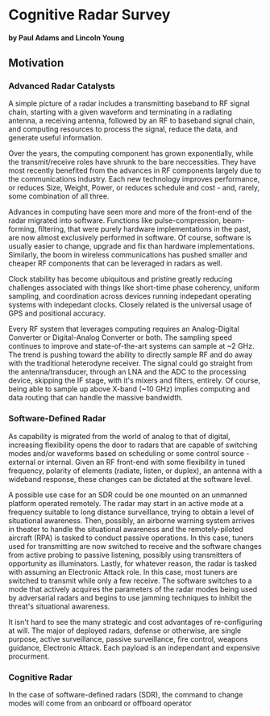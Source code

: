 # Cognitive Radar Survey
#### by Paul Adams and Lincoln Young

## Motivation

### Advanced Radar Catalysts

A simple picture of a radar includes a transmitting baseband to RF signal chain, starting with a given waveform and terminating in a radiating antenna, a receiving antenna, followed by an RF to baseband signal chain, and computing resources to process the signal, reduce the data, and generate useful information.

Over the years, the computing component has grown exponentially, while the transmit/receive roles have shrunk to the bare neccessities. They have most recently benefited from the advances in RF components largely due to the communications industry. Each new technology improves performance, or reduces Size, Weight, Power, or reduces schedule and cost - and, rarely, some combination of all three.

Advances in computing have seen more and more of the front-end of the radar migrated into software. Functions like pulse-compression, beam-forming, filtering, that were purely hardware implementations in the past, are now almost exclusively performed in software. Of course, software is usually easier to change, upgrade and fix than hardware implementations. Similarly, the boom in wireless communications has pushed smaller and cheaper RF components that can be leveraged in radars as well.

Clock stability has become ubiquitous and pristine greatly reducing challenges associated with things like short-time phase coherency, uniform sampling, and coordination across devices running indepedant operating systems with indepedant clocks. Closely related is the universal usage of GPS and positional accuracy.

Every RF system that leverages computing requires an Analog-Digital Converter or Digital-Analog Converter or both. The sampling speed continues to improve and state-of-the-art systems can sample at ~2 GHz. The trend is pushing toward the ability to directly sample RF and do away with the traditional heterodyne receiver. The signal could go straight from the antenna/transducer, through an LNA and the ADC to the processing device, skipping the IF stage, with it's mixers and filters, entirely. Of course, being able to sample up above X-band (~10 GHz) implies computing and data routing that can handle the massive bandwidth.


### Software-Defined Radar

As capability is migrated from the world of analog to that of digital, increasing flexibility opens the door to radars that are capable of switching modes and/or waveforms based on scheduling or some control source - external or internal. Given an RF front-end with some flexibility in tuned frequency, polarity of elements (radiate, listen, or duplex), an antenna with a wideband response, these changes can be dictated at the software level.

A possible use case for an SDR could be one mounted on an unmanned platform operated remotely. The radar may start in an
active mode at a frequency suitable to long distance surveillance, trying to obtain a level of situational awareness. Then, possibly,
an airborne warning system arrives in theater to handle the situational awareness and the remotely-piloted aircraft (RPA) is tasked
to conduct passive operations. In this case, tuners used for transmitting are now switched to receive and the software changes
from active probing to passive listening, possibly using transmitters of opportunity as illuminators. Lastly, for whatever reason,
the radar is tasked with assuming an Electronic Attack role. In this case, most tuners are switched to transmit while only a few
receive. The software switches to a mode that actively acquires the parameters of the radar modes being used by adversarial radars
and begins to use jamming techniques to inhibit the threat's situational awareness.

It isn't hard to see the many strategic and cost advantages of re-configuring at will. The major of deployed radars, defense or
otherwise, are single purpose, active surveillance, passive surveillance, fire control, weapons guidance, Electronic Attack. Each
payload is an independant and expensive procurment.

### Cognitive Radar
In the case of software-defined radars (SDR), the command to change modes will come from an onboard or offboard operator
